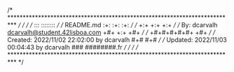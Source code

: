 /* ************************************************************************** */
/*                                                                            */
/*                                                        :::      ::::::::   */
/*   README.md                                          :+:      :+:    :+:   */
/*                                                    +:+ +:+         +:+     */
/*   By: dcarvalh <dcarvalh@student.42lisboa.com>   +#+  +:+       +#+        */
/*                                                +#+#+#+#+#+   +#+           */
/*   Created: 2022/11/02 22:02:00 by dcarvalh          #+#    #+#             */
/*   Updated: 2022/11/03 00:04:43 by dcarvalh         ###   ########.fr       */
/*                                                                            */
/* ************************************************************************** */
